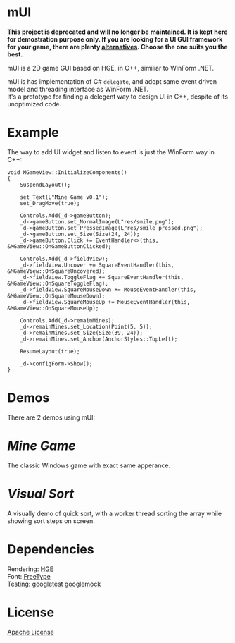 mUI
===

__This project is deprecated and will no longer be maintained. It is kept here for demostration purpose only. If you are looking for a UI GUI framework for your game, there are plenty [alter](https://www.reddit.com/r/gamedev/comments/2hrwfi/anyone_know_a_flexible_gui_library_for_games_in_c/)[natives](http://stackoverflow.com/questions/4845969/game-gui-framework). Choose the one suits you the best.__

mUI is a 2D game GUI based on HGE, in C++, similiar to WinForm .NET.

mUI is has implementation of C# `delegate`, and adopt same event driven model and threading interface as WinForm .NET.  
It's a prototype for finding a delegent way to design UI in C++, despite of its unoptimized code.

Example
====

The way to add UI widget and listen to event is just the WinForm way in C++:

    void MGameView::InitializeComponents()
    {
        SuspendLayout();
    
        set_Text(L"Mine Game v0.1");
        set_DragMove(true);
    
        Controls.Add(_d->gameButton);
        _d->gameButton.set_NormalImage(L"res/smile.png");
        _d->gameButton.set_PressedImage(L"res/smile_pressed.png");
        _d->gameButton.set_Size(Size(24, 24));
        _d->gameButton.Click += EventHandler<>(this, &MGameView::OnGameButtonClicked);
    
        Controls.Add(_d->fieldView);
        _d->fieldView.Uncover += SquareEventHandler(this, &MGameView::OnSquareUncovered);
        _d->fieldView.ToggleFlag += SquareEventHandler(this, &MGameView::OnSquareToggleFlag);
        _d->fieldView.SquareMouseDown += MouseEventHandler(this, &MGameView::OnSquareMouseDown);
        _d->fieldView.SquareMouseUp += MouseEventHandler(this, &MGameView::OnSquareMouseUp);
    
        Controls.Add(_d->remainMines);
        _d->remainMines.set_Location(Point(5, 5));
        _d->remainMines.set_Size(Size(39, 24));
        _d->remainMines.set_Anchor(AnchorStyles::TopLeft);
    
        ResumeLayout(true);

        _d->configForm->Show();
    }
    
Demos
====
There are 2 demos using mUI:

***Mine Game***
=====
The classic Windows game with exact same apperance.

***Visual Sort***
=====
A visually demo of quick sort, with a worker thread sorting the array while showing sort steps on screen.


Dependencies
====

Rendering: [HGE](http://hge.relishgames.com/)    
Font:      [FreeType](http://www.freetype.org/)    
Testing:   [googletest](https://code.google.com/p/googletest/) 
           [googlemock](http://code.google.com/p/googlemock/)    
           
License
====
[Apache License](http://www.apache.org/licenses/LICENSE-2.0)
